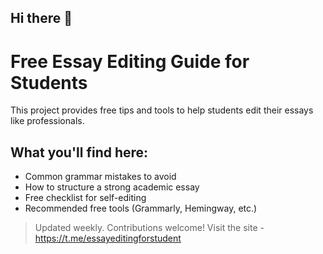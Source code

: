 ## Hi there 👋

<!--
**essayeditingforstudent/Essayeditingforstudent** is a ✨ _special_ ✨ repository because its `README.md` (this file) appears on your GitHub profile.

Here are some ideas to get you started:

- 🔭 I’m currently working on ...
- 🌱 I’m currently learning ...
- 👯 I’m looking to collaborate on ...
- 🤔 I’m looking for help with ...
- 💬 Ask me about ...
- 📫 How to reach me: ...
- 😄 Pronouns: ...
- ⚡ Fun fact: ...
-->
# Free Essay Editing Guide for Students

This project provides free tips and tools to help students edit their essays like professionals.

## What you'll find here:
- Common grammar mistakes to avoid
- How to structure a strong academic essay
- Free checklist for self-editing
- Recommended free tools (Grammarly, Hemingway, etc.)

> Updated weekly. Contributions welcome!
Visit the site - https://t.me/essayeditingforstudent
